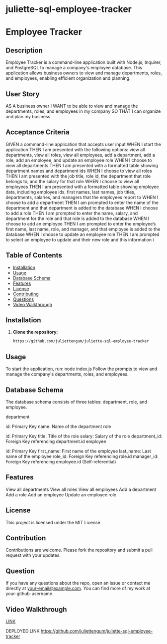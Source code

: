 # juliette-sql-employee-tracker

# Employee Tracker

## Description

Employee Tracker is a command-line application built with Node.js, Inquirer, and PostgreSQL to manage a company's employee database. This application allows business owners to view and manage departments, roles, and employees, enabling efficient organization and planning.


## User Story
AS A business owner
I WANT to be able to view and manage the departments, roles, and employees in my company
SO THAT I can organize and plan my business

## Acceptance Criteria
GIVEN a command-line application that accepts user input
WHEN I start the application
THEN I am presented with the following options: view all departments, view all roles, view all employees, add a department, add a role, add an employee, and update an employee role
WHEN I choose to view all departments
THEN I am presented with a formatted table showing department names and department ids
WHEN I choose to view all roles
THEN I am presented with the job title, role id, the department that role belongs to, and the salary for that role
WHEN I choose to view all employees
THEN I am presented with a formatted table showing employee data, including employee ids, first names, last names, job titles, departments, salaries, and managers that the employees report to
WHEN I choose to add a department
THEN I am prompted to enter the name of the department and that department is added to the database
WHEN I choose to add a role
THEN I am prompted to enter the name, salary, and department for the role and that role is added to the database
WHEN I choose to add an employee
THEN I am prompted to enter the employee’s first name, last name, role, and manager, and that employee is added to the database
WHEN I choose to update an employee role
THEN I am prompted to select an employee to update and their new role and this information i

## Table of Contents

- [Installation](#installation)
- [Usage](#usage)
- [Database Schema](#database-schema)
- [Features](#features)
- [License](#license)
- [Contributing](#contributing)
- [Questions](#questions)
- [Video Walkthrough](#video-walkthrough)

## Installation

1. **Clone the repository:**
   ```bash
   https://github.com/juliettengum/juliette-sql-employee-tracker

## Usage

To start the application, run:
node index.js
Follow the prompts to view and manage the company's departments, roles, and employees.


## Database Schema

The database schema consists of three tables: department, role, and employee.

department

id: Primary Key
name: Name of the department
role

id: Primary Key
title: Title of the role
salary: Salary of the role
department_id: Foreign Key referencing department.id
employee

id: Primary Key
first_name: First name of the employee
last_name: Last name of the employee
role_id: Foreign Key referencing role.id
manager_id: Foreign Key referencing employee.id (Self-referential)


## Features

View all departments
View all roles
View all employees
Add a department
Add a role
Add an employee
Update an employee role


## License

This project is licensed under the MIT License

## Contribution

Contributions are welcome. Please fork the repository and submit a pull request with your updates.

## Question

If you have any questions about the repo, open an issue or contact me directly at your-email@example.com. You can find more of my work at your-github-username.

## Video Walkthrough
[LINK](https://github.com/juliettengum/juliette-sql-employee-tracker/assets/160192167/edea1a99-9c08-490a-8d50-5598b567ff95)

DEPLOYED LINK
https://github.com/juliettengum/juliette-sql-employee-tracker


